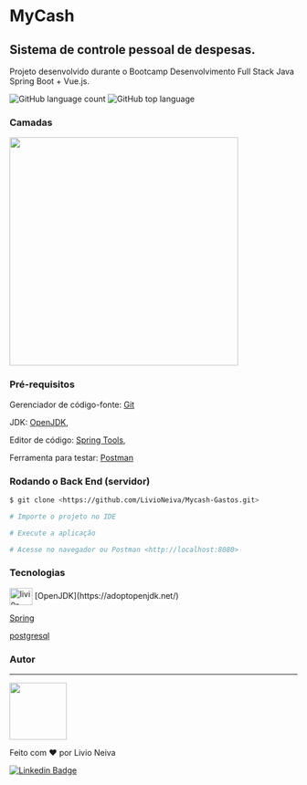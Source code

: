 <!-- # titulo, mesmo h1 o html -->
# MyCash

<!-- ## subtitulo, mesmo h2 o html -->
## Sistema de controle pessoal de despesas.

Projeto desenvolvido durante o Bootcamp Desenvolvimento Full Stack Java Spring Boot + Vue.js.
<!-- ![]() para por uma imagem -->
![GitHub language count](https://img.shields.io/github/languages/count/LivioNeiva/MyCash-Gastos-Despesas)
![GitHub top language](https://img.shields.io/github/languages/top/LivioNeiva/MyCash-Gastos-Despesas)

### Camadas

<img src="https://user-images.githubusercontent.com/35788149/121291773-39dc9c00-c8bf-11eb-8f89-49b217d9b400.jpg" width="400px" alt=""/>

### Pré-requisitos

Gerenciador de código-fonte: [Git](https://git-scm.com)

JDK: [OpenJDK](https://adoptopenjdk.net/),

Editor de código:
[Spring Tools](https://spring.io/tools),

Ferramenta para testar:
[Postman](https://www.postman.com/downloads/)

### Rodando o Back End (servidor)

```bash
$ git clone <https://github.com/LivioNeiva/Mycash-Gastos.git>

# Importe o projeto no IDE

# Execute a aplicação

# Acesse no navegador ou Postman <http://localhost:8080>
```

### Tecnologias
<img align="center" alt="livio-Java" height="30" width="40" src="https://cdn.jsdelivr.net/gh/devicons/devicon/icons/java/java-plain.svg">
[OpenJDK](https://adoptopenjdk.net/)

[Spring](https://spring.io/)

[postgresql](https://wiki.postgresql.org/wiki/Main_Page/pt)

### Autor
---

<a href="#informar site ou portifolio do  projeto">
 <img src="https://user-images.githubusercontent.com/35788149/121282740-64732880-c8b0-11eb-9f81-85bdfd8b1c25.png" width="100px;" alt=""/>
</a> 


Feito com ❤️ por Livio Neiva



[![Linkedin Badge](https://img.shields.io/badge/-Livio%20Neiva-blue?style=flat-square&logo=Linkedin&logoColor=white&https://www.linkedin.com/in/l%C3%ADvio-de-s-neiva-771145143/)](https://www.linkedin.com/in/l%C3%ADvio-de-s-neiva-771145143/)
